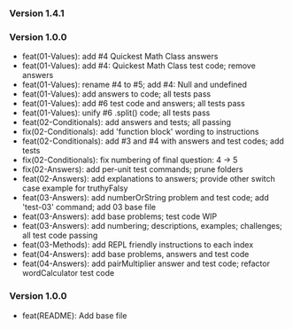 ### Version 1.4.1

### Version 1.0.0
- feat(01-Values): add #4 Quickest Math Class answers
- feat(01-Values): add #4: Quickest Math Class test code; remove answers
- feat(01-Values): rename #4 to #5; add #4: Null and undefined
- feat(01-Values): add answers to code; all tests pass
- feat(01-Values): add #6 test code and answers; all tests pass
- feat(01-Values): unify #6 .split() code; all tests pass
- feat(02-Conditionals): add answers and tests; all passing
- fix(02-Conditionals): add 'function block' wording to instructions
- feat(02-Conditionals): add #3 and #4 with answers and test codes; add tests
- fix(02-Conditionals): fix numbering of final question: 4 -> 5
- fix(02-Answers): add per-unit test commands; prune folders
- feat(02-Answers): add explanations to answers; provide other switch case example for truthyFalsy
- feat(03-Answers): add numberOrString problem and test code; add 'test-03' command; add 03 base file
- feat(03-Answers): add base problems; test code WIP
- feat(03-Answers): add numbering; descriptions, examples; challenges; all test code passing
- feat(03-Methods): add REPL friendly instructions to each index
- feat(04-Answers): add base problems, answers and test code
- feat(04-Answers): add pairMultiplier answer and test code; refactor wordCalculator test code

### Version 1.0.0
- feat(README): Add base file
